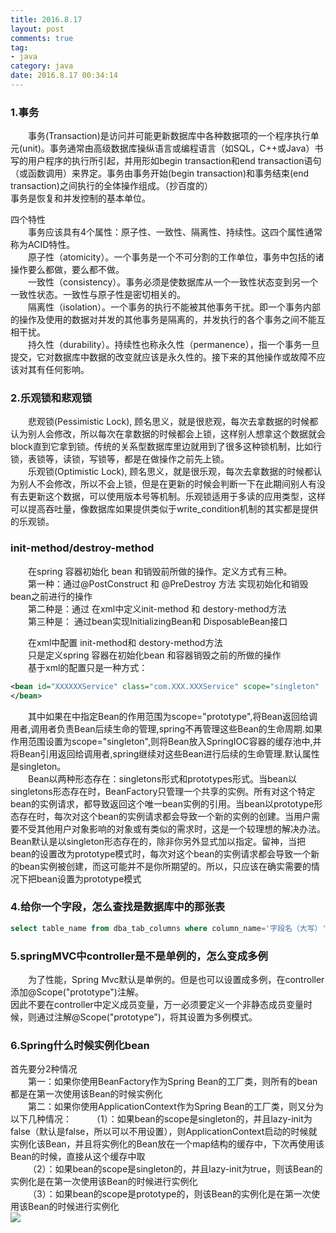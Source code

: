 ```yaml
---
title: 2016.8.17
layout: post
comments: true
tag: 
- java
category: java
date: 2016.8.17 00:34:14 
---
```


### 1.事务
&ensp;&ensp;&ensp;&ensp;事务(Transaction)是访问并可能更新数据库中各种数据项的一个程序执行单元(unit)。事务通常由高级数据库操纵语言或编程语言（如SQL，C++或Java）书写的用户程序的执行所引起，并用形如begin transaction和end transaction语句（或函数调用）来界定。事务由事务开始(begin transaction)和事务结束(end transaction)之间执行的全体操作组成。（抄百度的）  
事务是恢复和并发控制的基本单位。  
<!-- more -->
四个特性  
&ensp;&ensp;&ensp;&ensp;事务应该具有4个属性：原子性、一致性、隔离性、持续性。这四个属性通常称为ACID特性。  
&ensp;&ensp;&ensp;&ensp;原子性（atomicity）。一个事务是一个不可分割的工作单位，事务中包括的诸操作要么都做，要么都不做。  
&ensp;&ensp;&ensp;&ensp;一致性（consistency）。事务必须是使数据库从一个一致性状态变到另一个一致性状态。一致性与原子性是密切相关的。  
&ensp;&ensp;&ensp;&ensp;隔离性（isolation）。一个事务的执行不能被其他事务干扰。即一个事务内部的操作及使用的数据对并发的其他事务是隔离的，并发执行的各个事务之间不能互相干扰。  
&ensp;&ensp;&ensp;&ensp;持久性（durability）。持续性也称永久性（permanence），指一个事务一旦提交，它对数据库中数据的改变就应该是永久性的。接下来的其他操作或故障不应该对其有任何影响。
### 2.乐观锁和悲观锁
&ensp;&ensp;&ensp;&ensp;悲观锁(Pessimistic Lock), 顾名思义，就是很悲观，每次去拿数据的时候都认为别人会修改，所以每次在拿数据的时候都会上锁，这样别人想拿这个数据就会block直到它拿到锁。传统的关系型数据库里边就用到了很多这种锁机制，比如行锁，表锁等，读锁，写锁等，都是在做操作之前先上锁。  
&ensp;&ensp;&ensp;&ensp;乐观锁(Optimistic Lock), 顾名思义，就是很乐观，每次去拿数据的时候都认为别人不会修改，所以不会上锁，但是在更新的时候会判断一下在此期间别人有没有去更新这个数据，可以使用版本号等机制。乐观锁适用于多读的应用类型，这样可以提高吞吐量，像数据库如果提供类似于write_condition机制的其实都是提供的乐观锁。  
### init-method/destroy-method 
&ensp;&ensp;&ensp;&ensp;在spring  容器初始化 bean 和销毁前所做的操作。定义方式有三种。  
&ensp;&ensp;&ensp;&ensp;第一种：通过@PostConstruct 和 @PreDestroy 方法 实现初始化和销毁bean之前进行的操作  
&ensp;&ensp;&ensp;&ensp;第二种是：通过 在xml中定义init-method 和  destory-method方法  
&ensp;&ensp;&ensp;&ensp;第三种是： 通过bean实现InitializingBean和 DisposableBean接口   

&ensp;&ensp;&ensp;&ensp;在xml中配置 init-method和 destory-method方法  
&ensp;&ensp;&ensp;&ensp;只是定义spring 容器在初始化bean 和容器销毁之前的所做的操作  
&ensp;&ensp;&ensp;&ensp;基于xml的配置只是一种方式： 
```xml
<bean id="XXXXXXService" class="com.XXX.XXXService" scope="singleton"  init-method="初始方法"  destroy-method="销毁方法">  
</bean>  
```
&ensp;&ensp;&ensp;&ensp;其中如果在<bean>中指定Bean的作用范围为scope="prototype",将Bean返回给调用者,调用者负责Bean后续生命的管理,spring不再管理这些Bean的生命周期.如果作用范围设置为scope="singleton",则将Bean放入SpringIOC容器的缓存池中,并将Bean引用返回给调用者,spring继续对这些Bean进行后续的生命管理.默认属性是singleton。  
&ensp;&ensp;&ensp;&ensp;Bean以两种形态存在：singletons形式和prototypes形式。当bean以singletons形态存在时，BeanFactory只管理一个共享的实例。所有对这个特定bean的实例请求，都导致返回这个唯一bean实例的引用。当bean以prototype形态存在时，每次对这个bean的实例请求都会导致一个新的实例的创建。当用户需要不受其他用户对象影响的对象或有类似的需求时，这是一个较理想的解决办法。Bean默认是以singleton形态存在的，除非你另外显式加以指定。留神，当把bean的设置改为prototype模式时，每次对这个bean的实例请求都会导致一个新的bean实例被创建，而这可能并不是你所期望的。所以，只应该在确实需要的情况下把bean设置为prototype模式
### 4.给你一个字段，怎么查找是数据库中的那张表
```sql
select table_name from dba_tab_columns where column_name='字段名（大写）'
```
### 5.springMVC中controller是不是单例的，怎么变成多例
&ensp;&ensp;&ensp;&ensp;为了性能，Spring Mvc默认是单例的。但是也可以设置成多例，在controller添加@Scope("prototype")注解。  
因此不要在controller中定义成员变量，万一必须要定义一个非静态成员变量时候，则通过注解@Scope("prototype")，将其设置为多例模式。
### 6.Spring什么时候实例化bean
首先要分2种情况  
&ensp;&ensp;&ensp;&ensp;第一：如果你使用BeanFactory作为Spring Bean的工厂类，则所有的bean都是在第一次使用该Bean的时候实例化  
&ensp;&ensp;&ensp;&ensp;第二：如果你使用ApplicationContext作为Spring Bean的工厂类，则又分为以下几种情况：
&ensp;&ensp;&ensp;&ensp;（1）：如果bean的scope是singleton的，并且lazy-init为false（默认是false，所以可以不用设置），则ApplicationContext启动的时候就实例化该Bean，并且将实例化的Bean放在一个map结构的缓存中，下次再使用该Bean的时候，直接从这个缓存中取  
&ensp;&ensp;&ensp;&ensp;（2）：如果bean的scope是singleton的，并且lazy-init为true，则该Bean的实例化是在第一次使用该Bean的时候进行实例化  
&ensp;&ensp;&ensp;&ensp;（3）：如果bean的scope是prototype的，则该Bean的实例化是在第一次使用该Bean的时候进行实例化    
![](http://ni484sha.com/images/basedata.png) 





